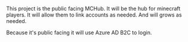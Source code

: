 ﻿This project is the public facing MCHub. It will be the hub for minecraft players. It will allow them to link accounts as needed. And will grows as needed.

Because it's public facing it will use Azure AD B2C to login.
